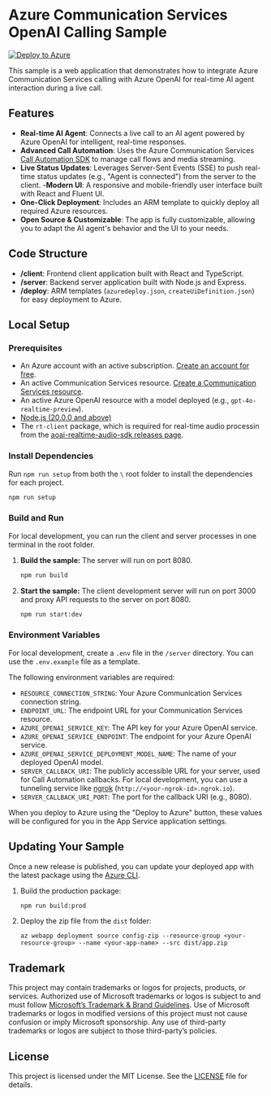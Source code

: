# Azure Communication Services OpenAI Calling Sample

[![Deploy to Azure](https://aka.ms/deploytoazurebutton)](https://portal.azure.com/#create/Microsoft.Template/uri/https%3A%2F%2Fraw.githubusercontent.com%2FAzure-Samples%2Fcommunication-services-openai-sample%2Fmain%2Fdeploy%2Fazuredeploy.json/createUIDefinitionUri/https%3A%2F%2Fraw.githubusercontent.com%2FAzure-Samples%2Fcommunication-services-openai-sample%2Fmain%2Fdeploy%2FcreateUiDefinition.json)


This sample is a web application that demonstrates how to integrate Azure Communication Services calling with Azure OpenAI for real-time AI agent interaction during a live call.

## Features

- **Real-time AI Agent**: Connects a live call to an AI agent powered by Azure OpenAI for intelligent, real-time responses.
- **Advanced Call Automation**: Uses the Azure Communication Services [Call Automation SDK](https://learn.microsoft.com/azure/communication-services/concepts/call-automation/call-automation) to manage call flows and media streaming.
- **Live Status Updates**: Leverages Server-Sent Events (SSE) to push real-time status updates (e.g., "Agent is connected") from the server to the client.
-**Modern UI**: A responsive and mobile-friendly user interface built with React and Fluent UI.
- **One-Click Deployment**: Includes an ARM template to quickly deploy all required Azure resources.
- **Open Source & Customizable**: The app is fully customizable, allowing you to adapt the AI agent's behavior and the UI to your needs.

## Code Structure

- **/client**: Frontend client application built with React and TypeScript.
- **/server**: Backend server application built with Node.js and Express.
- **/deploy**: ARM templates (`azuredeploy.json`, `createUiDefinition.json`) for easy deployment to Azure.

## Local Setup

### Prerequisites

- An Azure account with an active subscription. [Create an account for free](https://azure.microsoft.com/free/).
- An active Communication Services resource. [Create a Communication Services resource](https://docs.microsoft.com/azure/communication-services/quickstarts/create-communication-resource).
- An active Azure OpenAI resource with a model deployed (e.g., `gpt-4o-realtime-preview`).
- [Node.js (20.0.0 and above)](https://nodejs.org/en/download/)
- The `rt-client` package, which is required for real-time audio processin from the [aoai-realtime-audio-sdk releases page](https://github.com/Azure-Samples/aoai-realtime-audio-sdk/).


### Install Dependencies

Run `npm run setup` from both the `\` root folder to install the dependencies for each project.

```bash
npm run setup

```

### Build and Run

For local development, you can run the client and server processes in one terminal in the root folder.

1.  **Build the sample:**
    The server will run on port 8080.

    ```bash
    npm run build
    ```

2.  **Start the sample:**
    The client development server will run on port 3000 and proxy API requests to the server on port 8080.

    ```bash
    npm run start:dev
    ```

### Environment Variables

For local development, create a `.env` file in the `/server` directory. You can use the `.env.example` file as a template.

The following environment variables are required:

-   `RESOURCE_CONNECTION_STRING`: Your Azure Communication Services connection string.
-   `ENDPOINT_URL`: The endpoint URL for your Communication Services resource.
-   `AZURE_OPENAI_SERVICE_KEY`: The API key for your Azure OpenAI service.
-   `AZURE_OPENAI_SERVICE_ENDPOINT`: The endpoint for your Azure OpenAI service.
-   `AZURE_OPENAI_SERVICE_DEPLOYMENT_MODEL_NAME`: The name of your deployed OpenAI model.
-   `SERVER_CALLBACK_URI`: The publicly accessible URL for your server, used for Call Automation callbacks. For local development, you can use a tunneling service like [ngrok](https://ngrok.com/) (`http://<your-ngrok-id>.ngrok.io`).
-   `SERVER_CALLBACK_URI_PORT`: The port for the callback URI (e.g., 8080).

When you deploy to Azure using the "Deploy to Azure" button, these values will be configured for you in the App Service application settings.

## Updating Your Sample

Once a new release is published, you can update your deployed app with the latest package using the [Azure CLI](https://docs.microsoft.com/cli/azure/webapp/deployment/source?view=azure-cli-latest#az_webapp_deployment_source_config_zip).

1.  Build the production package:
    ```bash
    npm run build:prod
    ```
2.  Deploy the zip file from the `dist` folder:
    ```shell
    az webapp deployment source config-zip --resource-group <your-resource-group> --name <your-app-name> --src dist/app.zip
    ```

## Trademark

This project may contain trademarks or logos for projects, products, or services. Authorized use of Microsoft trademarks or logos is subject to and must follow [Microsoft’s Trademark & Brand Guidelines](https://www.microsoft.com/legal/intellectualproperty/trademarks/usage/general). Use of Microsoft trademarks or logos in modified versions of this project must not cause confusion or imply Microsoft sponsorship. Any use of third-party trademarks or logos are subject to those third-party’s policies.

## License

This project is licensed under the MIT License. See the [LICENSE](LICENSE.md) file for details.